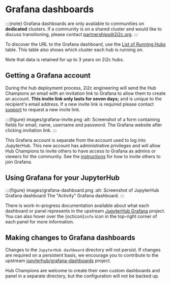 # Grafana dashboards

:::{note}
Grafana dashboards are only available to communities on **dedicated** clusters. If a community is on a shared cluster and would like to discuss transitioning, please contact [partnerships@2i2c.org](mailto:partnerships@2i2c.org).
:::

To discover the URL to the Grafana dashboard, use the [List of Running Hubs](https://infrastructure.2i2c.org/reference/hubs/) table. This table also shows which cluster each hub is running on.

Note that data is retained for up to 3 years on 2i2c hubs.

## Getting a Grafana account

During the hub deployment process, 2i2c engineering will send the Hub Champions an email with an invitation link to Grafana to allow them to create an account. **This invite link only lasts for seven days;** and is unique to the recipient's email address. If a new invite link is required please contact [support](support:email) to request a new invite link.

:::{figure} images/grafana-invite.png
:alt: Screenshot of a form containing fields for email, name, username and password.
The Grafana website after clicking invitation link.
:::

This Grafana account is separate from the account used to log into JupyterHub. This new account has administrative privileges and will allow Hub Champions to invite others to have access to Grafana as admins or viewers for the community. See the [instructions](https://infrastructure.2i2c.org/sre-guide/support/grafana-account) for how to invite others to join Grafana.

## Using Grafana for your JupyterHub

:::{figure} images/grafana-dashboard.png
:alt: Screenshot of JupyterHub Grafana dashboard
The "Activity" Grafana dashboard.
:::

There is work-in-progress documentation available about what each dashboard or panel represents in the upstream [JupyterHub Grafana](https://jupyterhub-grafana.readthedocs.io/en/latest/) project. You can also hover over the {octicon}`info` icon in the top-right corner of each panel for more information.

## Making changes to Grafana dashboards

Changes to the `JupyterHub dashboard` directory will not persist. If changes are required on a persistent basis, we encourage you to contribute to the upstream [jupyterhub/grafana-dashboards](https://github.com/jupyterhub/grafana-dashboards) project.

Hub Champions are welcome to create their own custom dashboards and panel in a separate directory, but the configuration will not be backed up.
